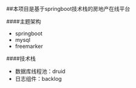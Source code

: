 ##本项目是基于springboot技术栈的房地产在线平台

####主题架构
* springboot
* mysql
* freemarker

####技术栈 
* 数据库线程池：druid 
* 日志组件：backlog
